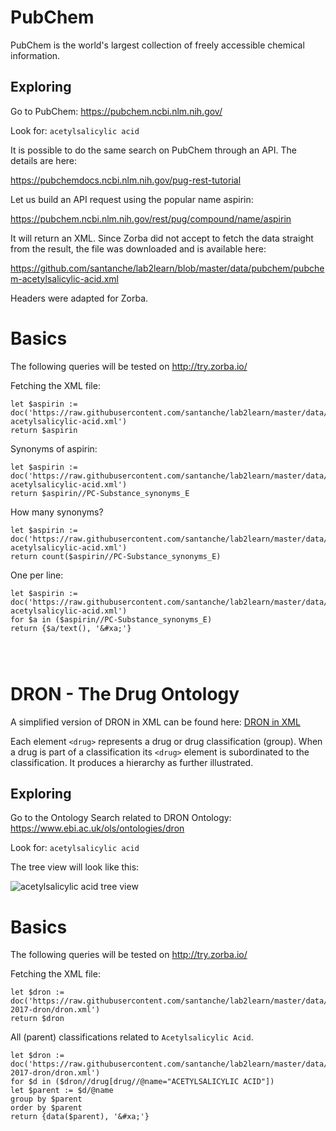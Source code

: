 # PubChem

PubChem is the world's largest collection of freely accessible chemical information.

## Exploring

Go to PubChem: https://pubchem.ncbi.nlm.nih.gov/

Look for: `acetylsalicylic acid`

It is possible to do the same search on PubChem through an API. The details are here:

https://pubchemdocs.ncbi.nlm.nih.gov/pug-rest-tutorial

Let us build an API request using the popular name aspirin:

https://pubchem.ncbi.nlm.nih.gov/rest/pug/compound/name/aspirin

It will return an XML. Since Zorba did not accept to fetch the data straight from the result, the file was downloaded and is available here:

https://github.com/santanche/lab2learn/blob/master/data/pubchem/pubchem-acetylsalicylic-acid.xml

Headers were adapted for Zorba.

# Basics

The following queries will be tested on http://try.zorba.io/

Fetching the XML file:

~~~xquery
let $aspirin := doc('https://raw.githubusercontent.com/santanche/lab2learn/master/data/pubchem/pubchem-acetylsalicylic-acid.xml')
return $aspirin
~~~


Synonyms of aspirin:
~~~xquery
let $aspirin := doc('https://raw.githubusercontent.com/santanche/lab2learn/master/data/pubchem/pubchem-acetylsalicylic-acid.xml')
return $aspirin//PC-Substance_synonyms_E
~~~

How many synonyms?

~~~xquery
let $aspirin := doc('https://raw.githubusercontent.com/santanche/lab2learn/master/data/pubchem/pubchem-acetylsalicylic-acid.xml')
return count($aspirin//PC-Substance_synonyms_E)
~~~

One per line:

~~~xquery
let $aspirin := doc('https://raw.githubusercontent.com/santanche/lab2learn/master/data/pubchem/pubchem-acetylsalicylic-acid.xml')
for $a in ($aspirin//PC-Substance_synonyms_E)
return {$a/text(), '&#xa;'}
~~~

~~~xquery
~~~

~~~xquery
~~~

~~~xquery
~~~


# DRON - The Drug Ontology

A simplified version of DRON in XML can be found here:
[DRON in XML](/data/faers-2017-dron/dron.xml)

Each element `<drug>` represents a drug or drug classification (group). When a drug is part of a classification its `<drug>` element is subordinated to the classification. It produces a hierarchy as further illustrated.

## Exploring

Go to the Ontology Search related to DRON Ontology: https://www.ebi.ac.uk/ols/ontologies/dron

Look for: `acetylsalicylic acid`

The tree view will look like this:

![acetylsalicylic acid tree view](ontology-search-acetylsalicylic-acid)

# Basics

The following queries will be tested on http://try.zorba.io/

Fetching the XML file:

~~~xquery
let $dron := doc('https://raw.githubusercontent.com/santanche/lab2learn/master/data/faers-2017-dron/dron.xml')
return $dron
~~~


All (parent) classifications related to `Acetylsalicylic Acid`.

~~~xquery
let $dron := doc('https://raw.githubusercontent.com/santanche/lab2learn/master/data/faers-2017-dron/dron.xml')
for $d in ($dron//drug[drug//@name="ACETYLSALICYLIC ACID"])
let $parent := $d/@name
group by $parent
order by $parent
return {data($parent), '&#xa;'}
~~~